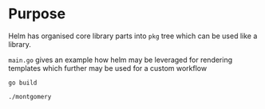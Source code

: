 # Purpose
Helm has organised core library parts into `pkg` tree which can be used like a library.

`main.go` gives an example how helm may be leveraged for rendering templates which further may be used for a custom workflow 

`go build`

`./montgomery`